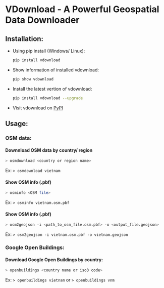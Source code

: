 # VDownload - A Powerful Geospatial Data Downloader

## Installation: 
- Using pip install (Windows/ Linux):
  ``` bash 
  pip install vdownload
  ```
- Show information of installed vdownload: 
  ``` bash 
  pip show vdownload
  ```
- Install the latest vertion of vdownload:
  ``` bash 
  pip install vdownload --upgrade
  ```
    
- Visit vdownload on [PyPI](https://pypi.org/project/vdownload/)

## Usage:

### OSM data:
#### Downnload OSM data by country/ region
  ``` bash 
  > osmdownload <country or region name>
  ```
Ex: `> osmdownload vietnam` 

#### Show OSM info (.pbf)
  ``` bash 
  > osminfo <OSM file>
  ```
Ex: `> osminfo vietnam.osm.pbf` 

#### Show OSM info (.pbf)
  ``` bash 
  > osm2geojson -i <path_to_osm_file.osm.pbf> -o <output_file.geojson>
  ```
Ex: `> osm2geojson -i vietnam.osm.pbf -o vietnam.geojson` 

### Google Open Buildings:
#### Download Google Open Buildings by country:
  ``` bash 
  > openbuildings <country name or iso3 code>
  ```
Ex: `> openbuildings vietnam` or `> openbuildings vnm`


